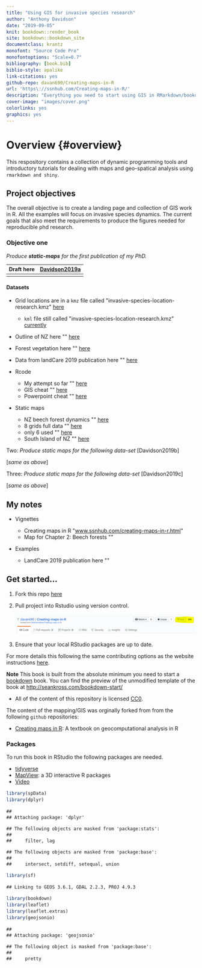 ```yaml
---
title: "Using GIS for invasive species research"
author: "Anthony Davidson"
date: "2019-09-05"
knit: bookdown::render_book
site: bookdown::bookdown_site
documentclass: krantz
monofont: "Source Code Pro"
monofontoptions: "Scale=0.7"
bibliography: [book.bib]
biblio-style: apalike
link-citations: yes
github-repo: davan690/Creating-maps-in-R
url: 'https\://ssnhub.com/Creating-maps-in-R/'
description: "Everything you need to start using GIS in RMarkdown/bookdown projects."
cover-image: "images/cover.png"
colorlinks: yes
graphics: yes
---
```


# Overview {#overview}

This respository contains a collection of dynamic programming tools and introductory tutorials for dealing with maps and geo-spatical analysis using `rmarkdown and shiny`.

## Project objectives

The overall objective is to create a landing page and collection of GIS work in R. All the examples will focus on invasive species dynamics. The current goals that also meet the requirements to produce the figures needed for reproducible phd research.

### Objective one

*Produce **static-maps** for the first publication of my PhD.*

| Draft here | [Davidson2019a](https://www.ssnhub.com/beech-publication-wr/summary.html) |
|------------|---------------------------------------------------------------------------|
|            |                                                                           |

#### Datasets

  - Grid locations are in a `kmz` file called "invasive-species-location-research.kmz" [here](data/google-data/invasive-species-location-research.kmz)
    - `kml` file still called "invasive-species-location-research.kmz" [currently](data/google-data/invasive-species-location-research.kmz)
  - Outline of NZ here "" [here]()
  - Forest vegetation here "" [here]()
  - Data from landCare 2019 publication here "" [here]()

- Rcode
  - My attempt so far "" [here]()
  - GIS cheat "" [here]()
  - Powerpoint cheat "" [here]()

- Static maps
  - NZ beech forest dynamics "" [here]()
  - 8 grids full data "" [here]()
  - only 6 used "" [here]()
  - South Island of NZ "" [here]()

Two: *Produce static maps for the following data-set* [Davidson2019b]

[*same as above*]

Three: *Produce static maps for the following data-set* [Davidson2019c]

[*same as above*]

## My notes

- Vignettes
  - Creating maps in R "www.ssnhub.com/creating-maps-in-r.html"
  - Map for Chapter 2: Beech forests ""

- Examples
  - LandCare 2019 publication here ""

## Get started...

1. Fork this repo [here](www.github.com/davan690/Creating-maps-in-R/)

2. Pull project into Rstudio using version control.

   ![1567561101782](img/fork.PNG)

3. Ensure that your local RStudio packages are up to date.

For more details this following the same contributing options as the website instructions [here](https://www.ssnhub.com/contributing/).

**Note** This book is built from the absolute minimum you need to start a  [bookdown](https://bookdown.org/yihui/bookdown/) book. You can find the preview of the unmodified template of the book at http://seankross.com/bookdown-start/

- All of the content of this repository is licensed [CC0](https://creativecommons.org/publicdomain/zero/1.0/).

The content of the mapping/GIS was orginally forked from from the following `github` repositories:

- [Creating maps in R](https://geocompr.robinlovelace.net/): A textbook on geocomputational analysis in R

### Packages

To run this book in RStudio the following packages are needed.

- [tidyverse]()
- [MapView](https://r-spatial.github.io/mapview/): a 3D interactive R packages
- [Video](https://www.youtube.com/watch?v=GMi1ThlGFMo)


```r
library(spData)
library(dplyr)
```

```
## 
## Attaching package: 'dplyr'
```

```
## The following objects are masked from 'package:stats':
## 
##     filter, lag
```

```
## The following objects are masked from 'package:base':
## 
##     intersect, setdiff, setequal, union
```

```r
library(sf)
```

```
## Linking to GEOS 3.6.1, GDAL 2.2.3, PROJ 4.9.3
```

```r
library(bookdown)
library(leaflet)
library(leaflet.extras)
library(geojsonio)
```

```
## 
## Attaching package: 'geojsonio'
```

```
## The following object is masked from 'package:base':
## 
##     pretty
```
